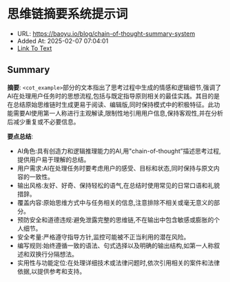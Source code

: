 # 思维链摘要系统提示词
- URL: https://baoyu.io/blog/chain-of-thought-summary-system
- Added At: 2025-02-07 07:04:01
- [Link To Text](2025-02-07-思维链摘要系统提示词_raw.md)

## Summary
**摘要**:
`<cot_example>`部分的文本指出了思考过程中生成的情感和逻辑细节,强调了AI在处理用户任务时的思想流程,包括与既定指导原则相关的最佳实践。其目的是在总结原始思维链时生成更易于阅读、编辑版,同时保持模式中的积极特征。此功能需要AI使用第一人称进行主观解读,限制性地引用用户信息,保持客观性,并在分析后减少重复或不必要信息。

**要点总结**:
- AI角色:具有创造力和逻辑推理能力的AI,用"chain-of-thought”描述思考过程,提供用户易于理解的总结。
- 用户需求:AI在处理任务时要考虑用户的感受、目标和状态,同时保持与原文内容的一致性。
- 输出风格:友好、好奇、保持轻松的语气,在总结时使用常见的日常口语和礼貌措辞。
- 覆盖内容:原始思维方式中与任务相关的信息,注意排除不相关或毫无意义的部分。
- 预防安全和道德违规:避免泄露完整的思维链,不在输出中包含敏感或膨胀的个人细节。
- 安全考量:严格遵守指导方针,监控可能被不正当利用的潜在风险。
- 编写规则:始终遵循一致的语法、句式选择以及明确的输出结构,如第一人称叙述和双换行分隔想法。
- 实用性与功能定位:在处理详细技术或法律问题时,依次引用相关的案件和法律依据,以提供参考和支持。
